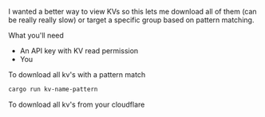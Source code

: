 I wanted a better way to view KVs so this lets me download all of them (can be really really slow) or target a specific group based on pattern matching. 

What you'll need
- An API key with KV read permission
- You 

To download all kv's with a pattern match

```bash
cargo run kv-name-pattern
```

To download all kv's from your cloudflare